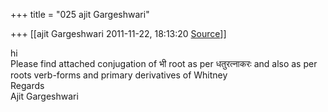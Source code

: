 +++
title = "025 ajit Gargeshwari"

+++
[[ajit Gargeshwari	2011-11-22, 18:13:20 [Source](https://groups.google.com/g/samskrita/c/seFVja1wIvs)]]



hi  
Please find attached conjugation of भी root as per धतुरत्नाकरः and also as per roots verb-forms and primary derivatives of Whitney  
Regards  
Ajit Gargeshwari  
  

  

  

